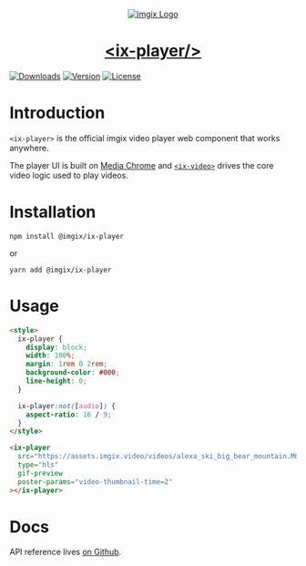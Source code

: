 <p align="center">
  <a href="https://imgix.com/">
    <img src="https://avatars.githubusercontent.com/u/2793044?s=200&v=4" alt="imgix Logo">
    <h1 align="center">&lt;ix-player/&gt;</h1>
  </a>
  <a href="https://npmcharts.com/compare/@imgix/ix-player?interval=30"><img src="https://img.shields.io/npm/dm/@imgix/ix-player.svg?sanitize=true" alt="Downloads"></a>
    <a href="https://www.npmjs.com/package/@imgix/ix-player"><img src="https://img.shields.io/npm/v/@imgix/ix-player.svg?sanitize=true" alt="Version"></a>
    <a href="https://www.npmjs.com/package/@imgix/ix-video"><img src="https://img.shields.io/npm/l/@imgix/ix-video.svg?sanitize=true" alt="License"></a>
</p>

# Introduction

`<ix-player>` is the official imgix video player web component that works anywhere.

The player UI is built on [Media Chrome](https://media-chrome.org) and [`<ix-video>`](../ix-video) drives the core video logic used to play videos.

# Installation

```shell
npm install @imgix/ix-player
```

or

```shell
yarn add @imgix/ix-player
```

# Usage

```html
<style>
  ix-player {
    display: block;
    width: 100%;
    margin: 1rem 0 2rem;
    background-color: #000;
    line-height: 0;
  }

  ix-player:not([audio]) {
    aspect-ratio: 16 / 9;
  }
</style>

<ix-player
  src="https://assets.imgix.video/videos/alexa_ski_big_bear_mountain.MOV?fm=hls"
  type="hls"
  gif-preview
  poster-params="video-thumbnail-time=2"
></ix-player>
```

# Docs

API reference lives [on Github](./REFERENCE.md).
